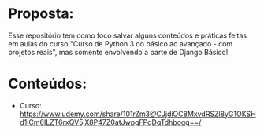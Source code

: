 # Proposta:

Esse repositório tem como foco salvar alguns conteúdos e práticas feitas em aulas do curso "Curso de Python 3 do básico ao avançado - com projetos reais", mas somente envolvendo a parte de Django Básico!

# Conteúdos:

- Curso: https://www.udemy.com/share/101rZm3@CJjdiOC8MxvdRSZl8yG1OKSHd1iCm6ILZT6rxQV5jX8P47Z0atJwpgFPqDqTdhboqg==/
